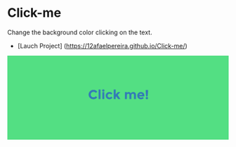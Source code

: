 # Click-me
Change the background color clicking on the text.

- [Lauch Project] (https://12afaelpereira.github.io/Click-me/)


![alt tag](https://raw.githubusercontent.com/12afaelPereira/Click-me/master/img/click.png)
